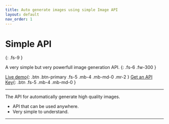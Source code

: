 ```yaml
---
title: Auto generate images using simple Image API
layout: default
nav_order: 1 
---
```


# Simple API
{: .fs-9 }

A very simple but very powerfull image generation API.
{: .fs-6 .fw-300 }

[Live demo](https://bruzu.com/){: .btn .btn-primary .fs-5 .mb-4 .mb-md-0 .mr-2 }
[Get an API Key](https://bruzu.com){: .btn .fs-5 .mb-4 .mb-md-0 }
<hr>

The API for automatically generate high quality images.

- API that can be used anywhere.
- Very simple to understand.

<hr>
